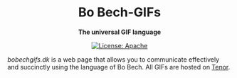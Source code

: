 <div align="center">
  <h1>Bo Bech-GIFs</h1>

  <p>
    <strong>The universal GIF language</strong>
  </p>

  <p>
    <a href="./LICENSE" target="_blank">
      <img
        alt="License: Apache"
        src="https://img.shields.io/badge/license-Apache-blue"
      />
    </a>
  </p>

</div>

_bobechgifs.dk_ is a web page that allows you to communicate effectively and succinctly using the language of Bo Bech. All GIFs are hosted on [Tenor](https://tenor.com/).
